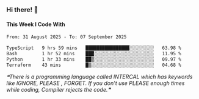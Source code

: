 ### Hi there! 👋

#### This Week I Code With
<!--START_SECTION:waka-->

```txt
From: 31 August 2025 - To: 07 September 2025

TypeScript   9 hrs 59 mins   ████████████████░░░░░░░░░   63.98 %
Bash         1 hr 52 mins    ███░░░░░░░░░░░░░░░░░░░░░░   11.95 %
Python       1 hr 33 mins    ██▒░░░░░░░░░░░░░░░░░░░░░░   09.97 %
Terraform    43 mins         █▒░░░░░░░░░░░░░░░░░░░░░░░   04.68 %
```

<!--END_SECTION:waka-->

<!--STARTS_HERE_QUOTE_README-->
<i>❝There is a programming language called INTERCAL which has keywords like IGNORE, PLEASE , FORGET. If you don’t use PLEASE enough times while coding, Compiler rejects the code.❞</i>
<!--ENDS_HERE_QUOTE_README-->
